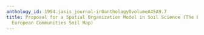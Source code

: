 ```yaml
---
anthology_id: 1994.jasis_journal-ir0anthology0volumeA45A9.7
title: Proposal for a Spatial Organization Model in Soil Science (The Example of the
  European Communities Soil Map)
---
```

